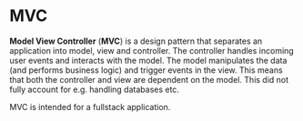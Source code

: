 # MVC

**Model View Controller** (**MVC**) is a design pattern that separates an
application into model, view and controller. The controller handles incoming
user events and interacts with the model. The model manipulates the data (and
performs business logic) and trigger events in the view. This means that both
the controller and view are dependent on the model. This did not fully account
for e.g. handling databases etc.

MVC is intended for a fullstack application.
